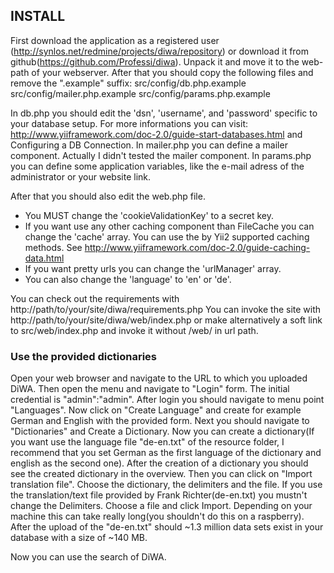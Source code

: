 ## INSTALL

First download the application as a registered user (http://synlos.net/redmine/projects/diwa/repository) or download it from github(https://github.com/Professi/diwa).
Unpack it and move it to the web-path of your webserver.
After that you should copy the following files and remove the ".example" suffix:
src/config/db.php.example
src/config/mailer.php.example
src/config/params.php.example

In db.php you should edit the 'dsn', 'username', and 'password' specific to your database setup. For more informations you can visit: http://www.yiiframework.com/doc-2.0/guide-start-databases.html and Configuring a DB Connection.
In mailer.php you can define a mailer component. Actually I didn't tested the mailer component.
In params.php you can define some application variables, like the e-mail adress of the administrator or your website link.

After that you should also edit the web.php file.
- You MUST change the 'cookieValidationKey' to a secret key.
- If you want use any other caching component than FileCache you can change the 'cache' array. You can use the by Yii2 supported caching methods. See http://www.yiiframework.com/doc-2.0/guide-caching-data.html
- If you want pretty urls you can change the 'urlManager' array.
- You can also change the 'language' to 'en' or 'de'.

You can check out the requirements with http://path/to/your/site/diwa/requirements.php
You can invoke the site with http://path/to/your/site/diwa/web/index.php or make alternatively a soft link to src/web/index.php and invoke it without /web/ in url path.

### Use the provided dictionaries

Open your web browser and navigate to the URL to which you uploaded DiWA. Then open the menu and navigate to "Login" form. The initial credential is "admin":"admin".
After login you should navigate to menu point "Languages". Now click on "Create Language" and create for example German and English with the provided form.
Next you should navigate to "Dictionaries" and Create a Dictionary. Now you can create a dictionary(If you want use the language file "de-en.txt" of the resource folder, I recommend that you set German as the first language of the dictionary and english as the second one).
After the creation of a dictionary you should see the created dictionary in the overview. Then you can click on "Import translation file". Choose the dictionary, the delimiters and the file. If you use the translation/text file provided by Frank Richter(de-en.txt) you mustn't change the Delimiters. Choose a file and click Import. Depending on your machine this can take really long(you shouldn't do this on a raspberry).
After the upload of the "de-en.txt" should ~1.3 million data sets exist in your database with a size of ~140 MB.

Now you can use the search of DiWA.




